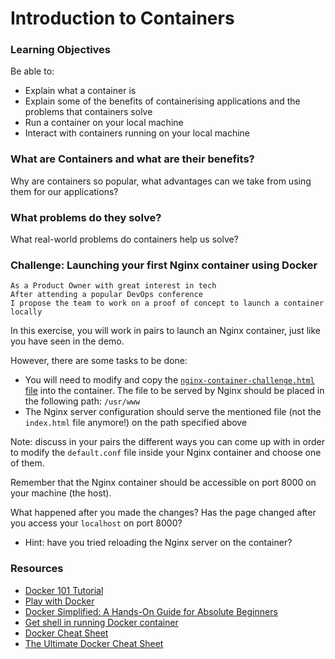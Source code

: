 # Introduction to Containers

### Learning Objectives

Be able to:

- Explain what a container is
- Explain some of the benefits of containerising applications and the problems that containers solve
- Run a container on your local machine
- Interact with containers running on your local machine

### What are Containers and what are their benefits?

Why are containers so popular, what advantages can we take from using them for our applications?

### What problems do they solve?

What real-world problems do containers help us solve?

### Challenge: Launching your first Nginx container using Docker
```
As a Product Owner with great interest in tech
After attending a popular DevOps conference
I propose the team to work on a proof of concept to launch a container locally
```

In this exercise, you will work in pairs to launch an Nginx container, just like you have seen in the demo.

However, there are some tasks to be done:
- You will need to modify and copy the [`nginx-container-challenge.html` file](nginx-container-challenge.html) into the container. The file to be served by Nginx should be placed in the following path: `/usr/www`
- The Nginx server configuration should serve the mentioned file (not the `index.html` file anymore!) on the path specified above

Note: discuss in your pairs the different ways you can come up with in order to modify the `default.conf` file
inside your Nginx container and choose one of them.

Remember that the Nginx container should be accessible on port 8000 on your machine (the host).

What happened after you made the changes? Has the page changed after you access your `localhost` on port 8000?
- Hint: have you tried reloading the Nginx server on the container?


### Resources
- [Docker 101 Tutorial](https://www.docker.com/101-tutorial)
- [Play with Docker](https://training.play-with-docker.com/)
- [Docker Simplified: A Hands-On Guide for Absolute Beginners](https://www.freecodecamp.org/news/docker-simplified-96639a35ff36/)
- [Get shell in running Docker container](https://ma.ttias.be/get-shell-running-docker-container/)
- [Docker Cheat Sheet](https://github.com/wsargent/docker-cheat-sheet)
- [The Ultimate Docker Cheat Sheet](https://dockerlabs.collabnix.com/docker/cheatsheet/)
